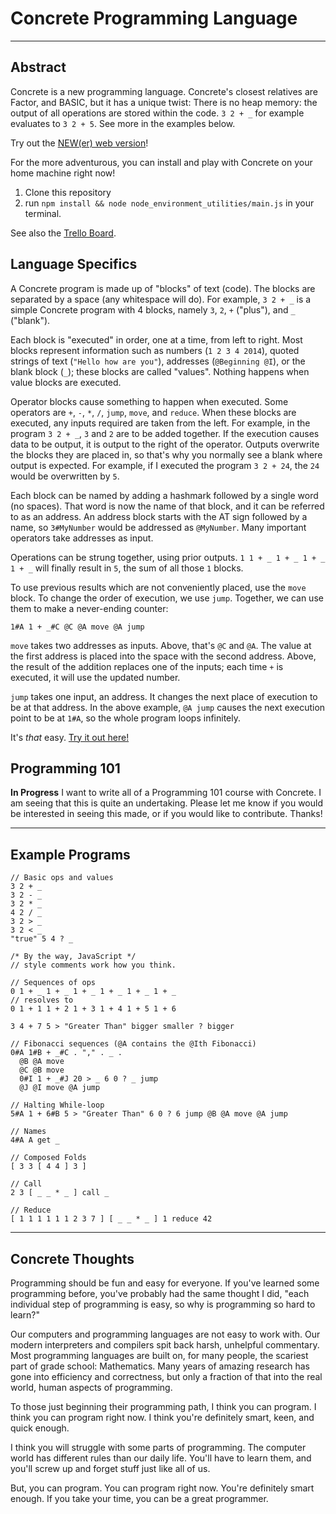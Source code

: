 # Concrete Programming Language

------------------------

## Abstract

Concrete is a new programming language. Concrete's closest relatives are Factor, and BASIC, but it has a unique twist: There is no heap memory: the output of all operations are stored within the code. `3 2 + _` for example evaluates to `3 2 + 5`. See more in the examples below.

Try out the [NEW(er) web version](http://goal-keeper-deborah-51172.bitballoon.com/)!

For the more adventurous, you can install and play with Concrete on your home machine right now! 

1. Clone this repository
2. run `npm install && node node_environment_utilities/main.js` in your terminal.

See also the [Trello Board](https://trello.com/b/LjKsfBw4/concrete).

## Language Specifics

A Concrete program is made up of "blocks" of text (code). The blocks are separated by a space (any whitespace will do). For example, `3 2 + _` is a simple Concrete program with 4 blocks, namely `3`, `2`, `+` ("plus"), and `_` ("blank").

Each block is "executed" in order, one at a time, from left to right. Most blocks represent information such as numbers (`1 2 3 4 2014`), quoted strings of text (`"Hello how are you"`), addresses (`@Beginning @I`), or the blank block (`_`); these blocks are called "values". Nothing happens when value blocks are executed.

Operator blocks cause something to happen when executed. Some operators are `+`, `-`, `*`, `/`, `jump`, `move`, and `reduce`. When these blocks are executed, any inputs required are taken from the left. For example, in the program `3 2 + _`, `3` and `2` are to be added together. If the execution causes data to be output, it is output to the right of the operator. Outputs overwrite the blocks they are placed in, so that's why you normally see a blank where output is expected. For example, if I executed the program `3 2 + 24`, the `24` would be overwritten by `5`.

Each block can be named by adding a hashmark followed by a single word (no spaces). That word is now the name of that block, and it can be referred to as an address. An address block starts with the AT sign followed by a name, so `3#MyNumber` would be addressed as `@MyNumber`. Many important operators take addresses as input.

Operations can be strung together, using prior outputs. `1 1 + _ 1 + _ 1 + _ 1 + _` will finally result in `5`, the sum of all those `1` blocks. 

To use previous results which are not conveniently placed, use the `move` block. To change the order of execution, we use `jump`. Together, we can use them to make a never-ending counter:

`1#A 1 + _#C @C @A move @A jump`

`move` takes two addresses as inputs. Above, that's `@C` and `@A`. The value at the first address is placed into the space with the second address. Above, the result of the addition replaces one of the inputs; each time `+` is executed, it will use the updated number.

`jump` takes one input, an address. It changes the next place of execution to be at that address. In the above example, `@A jump` causes the next execution point to be at `1#A`, so the whole program loops infinitely.

It's <em>that</em> easy. [Try it out here!](http://goal-keeper-deborah-51172.bitballoon.com/)

## Programming 101

<strong>In Progress</strong> I want to write all of a Programming 101 course with Concrete. I am seeing that this is quite an undertaking. Please let me know if you would be interested in seeing this made, or if you would like to contribute. Thanks!

------------------------

## Example Programs
    // Basic ops and values
    3 2 + _
    3 2 - _
    3 2 * _
    4 2 / _
    3 2 > _
    3 2 < _
    "true" 5 4 ? _

    /* By the way, JavaScript */
    // style comments work how you think.

    // Sequences of ops
    0 1 + _ 1 + _ 1 + _ 1 + _ 1 + _ 1 + _
    // resolves to
    0 1 + 1 1 + 2 1 + 3 1 + 4 1 + 5 1 + 6

    3 4 + 7 5 > "Greater Than" bigger smaller ? bigger

    // Fibonacci sequences (@A contains the @Ith Fibonacci)
    0#A 1#B + _#C . "," . _ . 
      @B @A move 
      @C @B move 
      0#I 1 + _#J 20 > _ 6 0 ? _ jump 
      @J @I move @A jump

    // Halting While-loop
    5#A 1 + 6#B 5 > "Greater Than" 6 0 ? 6 jump @B @A move @A jump

    // Names
    4#A A get _

    // Composed Folds
    [ 3 3 [ 4 4 ] 3 ]

    // Call
    2 3 [ _ _ * _ ] call _

    // Reduce
    [ 1 1 1 1 1 1 2 3 7 ] [ _ _ * _ ] 1 reduce 42

-------------------------

## Concrete Thoughts

Programming should be fun and easy for everyone. If you've learned some programming before, you've probably had the same thought I did, "each individual step of programming is easy, so why is programming so hard to learn?"

Our computers and programming languages are not easy to work with. Our modern interpreters and compilers spit back harsh, unhelpful commentary. Most programming languages are built on, for many people, the scariest part of grade school: Mathematics. Many years of amazing research has gone into efficiency and correctness, but only a fraction of that into the real world, human aspects of programming.

To those just beginning their programming path, I think you can program. I think you can program right now. I think you're definitely smart, keen, and quick enough.

I think you will struggle with some parts of programming. The computer world has different rules than our daily life. You'll have to learn them, and you'll screw up and forget stuff just like all of us.

But, you can program. You can program right now. You're definitely smart enough. If you take your time, you can be a great programmer.

